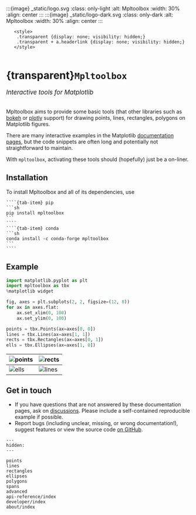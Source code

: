 :::{image} _static/logo.svg
:class: only-light
:alt: Mpltoolbox
:width: 30%
:align: center
:::
:::{image} _static/logo-dark.svg
:class: only-dark
:alt: Mpltoolbox
:width: 30%
:align: center
:::

```{raw} html
   <style>
    .transparent {display: none; visibility: hidden;}
    .transparent + a.headerlink {display: none; visibility: hidden;}
   </style>
```

```{role} transparent
```

# {transparent}`Mpltoolbox`

<span style="font-size:1.2em;font-style:italic;color:var(--pst-color-text-muted)">
  Interactive tools for Matplotlib
  </br></br>
</span>

Mpltoolbox aims to provide some basic tools
(that other libraries such as
[bokeh](http://docs.bokeh.org/en/latest/) or
[plotly](https://plotly.com/python/) support)
for drawing points, lines, rectangles, polygons on Matplotlib figures.

There are many interactive examples in the Matplotlib
[documentation pages](https://matplotlib.org/stable/gallery/index.html#event-handling),
but the code snippets are often long and potentially not straightforward to maintain.

With ``mpltoolbox``, activating these tools should (hopefully) just be a on-liner.

## Installation

To install Mpltoolbox and all of its dependencies, use

`````{tab-set}
````{tab-item} pip
```sh
pip install mpltoolbox
```
````
````{tab-item} conda
```sh
conda install -c conda-forge mpltoolbox
```
````
`````

## Example

```python
import matplotlib.pyplot as plt
import mpltoolbox as tbx
%matplotlib widget

fig, axes = plt.subplots(2, 2, figsize=(12, 8))
for ax in axes.flat:
    ax.set_xlim(0, 100)
    ax.set_ylim(0, 100)

points = tbx.Points(ax=axes[0, 0])
lines = tbx.Lines(ax=axes[1, 1])
rects = tbx.Rectangles(ax=axes[0, 1])
ells = tbx.Ellipses(ax=axes[1, 0])
```

| ![points](_images/points_4_0.png) | ![rects](_images/rectangles_4_0.png) |
|---|---|
| ![ells](_images/ellipses_4_0.png) | ![lines](_images/lines_4_0.png) |

## Get in touch

- If you have questions that are not answered by these documentation pages, ask on [discussions](https://github.com/scipp/mpltoolbox/discussions). Please include a self-contained reproducible example if possible.
- Report bugs (including unclear, missing, or wrong documentation!), suggest features or view the source code [on GitHub](https://github.com/scipp/mpltoolbox).

```{toctree}
---
hidden:
---

points
lines
rectangles
ellipses
polygons
spans
advanced
api-reference/index
developer/index
about/index
```
